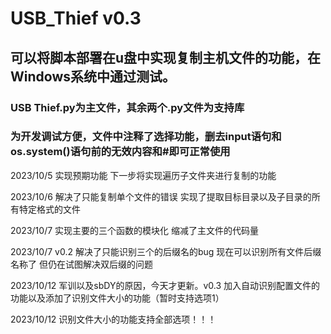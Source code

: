 # USB_Thief v0.3
## 可以将脚本部署在u盘中实现复制主机文件的功能，在Windows系统中通过测试。
### USB Thief.py为主文件，其余两个.py文件为支持库
### 为开发调试方便，文件中注释了选择功能，删去input语句和os.system()语句前的无效内容和#即可正常使用

 2023/10/5 实现预期功能 下一步将实现遍历子文件夹进行复制的功能
 
 2023/10/6 解决了只能复制单个文件的错误 实现了提取目标目录以及子目录的所有特定格式的文件
 
 2023/10/7 实现主要的三个函数的模块化 缩减了主文件的代码量

 2023/10/7 v0.2 解决了只能识别三个的后缀名的bug 现在可以识别所有文件后缀名称了 但仍在试图解决双后缀的问题

 2023/10/12 军训以及sbDY的原因，今天才更新。v0.3 加入自动识别配置文件的功能以及添加了识别文件大小的功能（暂时支持选项1）

 2023/10/12 识别文件大小的功能支持全部选项！！！
